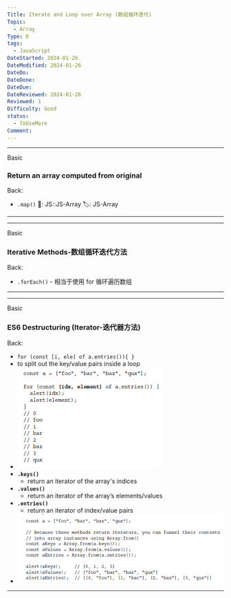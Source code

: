 ```yaml
---
Title: Iterate and Loop over Array (数组循环迭代)
Topic:
  - Array
Type: D
tags:
  - JavaScript
DateStarted: 2024-01-26
DateModified: 2024-01-26
DateDo:
DateDone:
DateDue:
DateReviewed: 2024-01-26
Reviewed: 1
Difficulty: Good
status:
  - ToUseMore
Comment:
---
```


---

Basic

### Return an array computed from original

Back:

- `.map()`
📌: JS::JS-Array
🏷️: JS-Array
<!--ID: 1706600287395-->

---

---

Basic

### Iterative Methods-数组循环迭代方法

Back:

- `.forEach()` - 相当于使用 for 循环遍历数组
<!--ID: 1706600287399-->

---

---

Basic

### ES6 Destructuring (Iterator-迭代器方法)

Back:

- `for (const [i, ele] of a.entries()){ }`
- to split out the key/value pairs inside a loop
- ![](z-Assets/1691247030389.png)
- **`.keys()`**
  - return an iterator of the array's indices
- **`.values()`**
  - return an iterator of the array’s elements/values
- **`.entries()`**
  - return an iterator of index/value pairs
- ![](z-Assets/1691246935131.png)
<!--ID: 1706600287402-->

---

<!--SR:!2024-01-30,1,230-->
